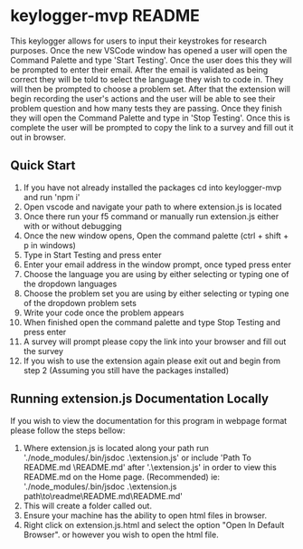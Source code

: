 # keylogger-mvp README

This keylogger allows for users to input their keystrokes for research purposes.
Once the new VSCode window has opened a user will open the Command Palette and type
'Start Testing'. Once the user does this they will be prompted to enter their email.
After the email is validated as being correct they will be told to select the
language they wish to code in. They will then be prompted to choose a problem set.
After that the extension will begin recording the user's actions and the user will
be able to see their problem question and how many tests they are passing. Once they
finish they will open the Command Palette and type in 'Stop Testing'. Once this is complete
the user will be prompted to copy the link to a survey and fill out it out in browser.

## Quick Start
1. If you have not already installed the packages cd into keylogger-mvp and run 'npm i'
2. Open vscode and navigate your path to where extension.js is located
3. Once there run your f5 command or manually run extension.js either with or without debugging
4. Once the new window opens, Open the command palette (ctrl + shift + p in windows)
5. Type in Start Testing and press enter
6. Enter your email address in the window prompt, once typed press enter
7. Choose the language you are using by either selecting or typing one of the dropdown languages
8. Choose the problem set you are using by either selecting or typing one of the dropdown problem sets
9. Write your code once the problem appears
10. When finished open the command palette and type Stop Testing and press enter
11. A survey will prompt please copy the link into your browser and fill out the survey
12. If you wish to use the extension again please exit out and begin from step 2 (Assuming you still have the packages installed)



## Running extension.js Documentation Locally

If you wish to view the documentation for this program in webpage format please follow the steps bellow:

1. Where extension.js is located along your path run  './node_modules/.bin/jsdoc .\extension.js'
    or include 'Path To README.md \README.md' after '.\extension.js' in order to view this README.md on the Home page. (Recommended)
    ie: './node_modules/.bin/jsdoc .\extension.js path\to\readme\README.md\README.md'
2. This will create a folder called out.
3. Ensure your machine has the ability to open html files in browser.
4. Right click on extension.js.html and select the option "Open In Default Browser".
   or however you wish to open the html file.

